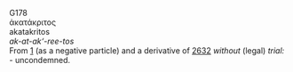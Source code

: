 G178  
ἀκατάκριτος  
akatakritos  
*ak-at-ak‘-ree-tos*  
From [1](g0001) (as a negative particle) and a derivative of
[2632](g2632) *without* (legal) *trial:* - uncondemned.  
